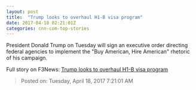 ```yaml
---
layout: post
title:  "Trump looks to overhaul H1-B visa program"
date: 2017-04-18 02:21:01Z
categories: cnn-com-top-stories
---
```


President Donald Trump on Tuesday will sign an executive order directing federal agencies to implement the "Buy American, Hire American" rhetoric of his campaign.


Full story on F3News: [Trump looks to overhaul H1-B visa program](http://www.f3nws.com/n/4qhDgF)

> Posted on: Tuesday, April 18, 2017 7:21:01 AM
